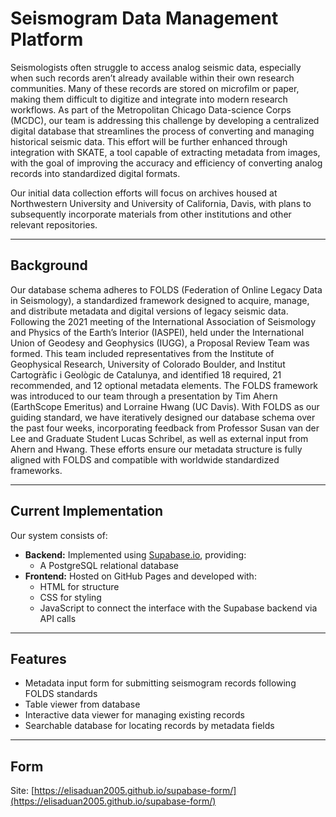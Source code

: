 # Seismogram Data Management Platform

Seismologists often struggle to access analog seismic data, especially when such records aren’t already available within their own research communities.  Many of these records are stored on microfilm or paper, making them difficult to digitize and integrate into modern research workflows.
As part of the Metropolitan Chicago Data-science Corps (MCDC), our team is addressing this challenge by developing a centralized digital database that streamlines the process of converting and managing historical seismic data.
This effort will be further enhanced through integration with SKATE, a tool capable of extracting metadata from images, with the goal of improving the accuracy and efficiency of converting analog records into standardized digital formats.

Our initial data collection efforts will focus on archives housed at Northwestern University and University of California, Davis, with plans to subsequently incorporate materials from other institutions and other relevant repositories.

---
## Background

Our database schema adheres to FOLDS (Federation of Online Legacy Data in Seismology), a standardized framework designed to acquire, manage, and distribute metadata and digital versions of legacy seismic data.  
Following the 2021 meeting of the International Association of Seismology and Physics of the Earth’s Interior (IASPEI), held under the International Union of Geodesy and Geophysics (IUGG), a Proposal Review Team was formed. 
This team included representatives from the Institute of Geophysical Research, University of Colorado Boulder, and Institut Cartogràfic i Geològic de Catalunya, and identified 18 required, 21 recommended, and 12 optional metadata elements.
The FOLDS framework was introduced to our team through a presentation by Tim Ahern (EarthScope Emeritus) and Lorraine Hwang (UC Davis). With FOLDS as our guiding standard, we have iteratively designed our database schema over the past four weeks, incorporating feedback from Professor Susan van der Lee and Graduate Student Lucas Schribel, as well as external input from Ahern and Hwang.
These efforts ensure our metadata structure is fully aligned with FOLDS and compatible with worldwide standardized frameworks.

---
## Current Implementation

Our system consists of:
- **Backend:** Implemented using [Supabase.io](https://supabase.com), providing:
  - A PostgreSQL relational database
- **Frontend:** Hosted on GitHub Pages and developed with:
  - HTML for structure
  - CSS for styling
  - JavaScript to connect the interface with the Supabase backend via API calls

---
## Features
- Metadata input form for submitting seismogram records following FOLDS standards
- Table viewer from database
- Interactive data viewer for managing existing records  
- Searchable database for locating records by metadata fields  

---
## Form
Site:
[https://elisaduan2005.github.io/supabase-form/](https://elisaduan2005.github.io/supabase-form/)

